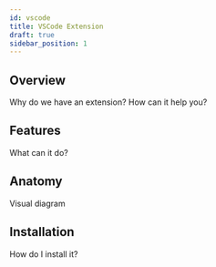 ```yaml
---
id: vscode
title: VSCode Extension
draft: true
sidebar_position: 1
---
```


## Overview

Why do we have an extension? How can it help you? 

## Features

What can it do?

## Anatomy

Visual diagram

## Installation 

How do I install it? 
